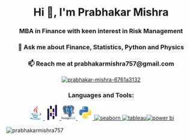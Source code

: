 <h1 align="center">Hi 👋, I'm Prabhakar Mishra</h1>
<h3 align="center">MBA in Finance with keen interest in Risk Management</h3>


  <h3 align="center"> 💬 Ask me about Finance, Statistics, Python and Physics</h3> 

  <h3 align="center"> 📫 Reach me at prabhakarmishra757@gmail.com </h3> 


<p align="center">
<a href="https://linkedin.com/in/prabhakar-mishra-6761a3132" target="blank"><img align="center" src="https://raw.githubusercontent.com/rahuldkjain/github-profile-readme-generator/master/src/images/icons/Social/linked-in-alt.svg" alt="prabhakar-mishra-6761a3132" height="30" width="40" /></a>
</p>

<h3 align="center">Languages and Tools:</h3>
<p align="center"> <a href="https://www.java.com" target="_blank" rel="noreferrer"> <img src="https://raw.githubusercontent.com/devicons/devicon/master/icons/java/java-original.svg" alt="java" width="40" height="40"/> </a> <a href="https://pandas.pydata.org/" target="_blank" rel="noreferrer"> <img src="https://raw.githubusercontent.com/devicons/devicon/2ae2a900d2f041da66e950e4d48052658d850630/icons/pandas/pandas-original.svg" alt="pandas" width="40" height="40"/> </a> <a href="https://www.postgresql.org" target="_blank" rel="noreferrer"> <img src="https://raw.githubusercontent.com/devicons/devicon/master/icons/postgresql/postgresql-original-wordmark.svg" alt="postgresql" width="40" height="40"/> </a> <a href="https://www.python.org" target="_blank" rel="noreferrer"> <img src="https://raw.githubusercontent.com/devicons/devicon/master/icons/python/python-original.svg" alt="python" width="40" height="40"/> </a> <a href="https://seaborn.pydata.org/" target="_blank" rel="noreferrer"> <img src="https://seaborn.pydata.org/_images/logo-mark-lightbg.svg" alt="seaborn" width="40" height="40"/> </a><a href="https://www.tableau.com" target="_blank" rel="noreferrer"><img src="https://upload.wikimedia.org/wikipedia/commons/4/4b/Tableau_Logo.png" alt="tableau" width="80" height="40"/></a><a href="https://powerbi.microsoft.com" target="_blank" rel="noreferrer"><img src="https://raw.githubusercontent.com/microsoft/PowerBI-Icons/main/SVG/Power-BI.svg" alt="power bi" width="40" height="40"/></a> </p>
<p><img align="center" src="https://github-readme-stats.vercel.app/api/top-langs?username=prabhakarmishra757&show_icons=true&locale=en&layout=compact" alt="prabhakarmishra757" /></p>
